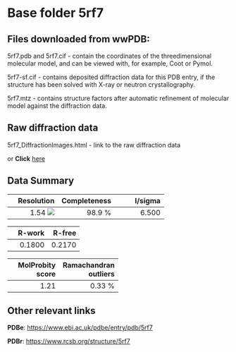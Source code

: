 # Base folder 5rf7

## Files downloaded from wwPDB:

5rf7.pdb and 5rf7.cif - contain the coordinates of the threedimensional molecular model, and can be viewed with, for example, Coot or Pymol.

5rf7-sf.cif - contains deposited diffraction data for this PDB entry, if the structure has been solved with X-ray or neutron crystallography.

5rf7.mtz - contains structure factors after automatic refinement of molecular model against the diffraction data.

## Raw diffraction data

5rf7_DiffractionImages.html - link to the raw diffraction data 

or **Click** [here](https://zenodo.org/record/3731246) 

## Data Summary
|   | Resolution | Completeness| I/sigma |
|---|-------------:|----------------:|--------------:|
|   |1.54 <img src="https://latex.codecogs.com/svg.latex?{\mbox{\normalfont\AA}}"/>|98.9  %|<img width=50/>6.500|

|   | **R-work**| **R-free**   
|---|-------------:|----------------:|           
||0.1800|0.2170|

|   |**MolProbity<br>score**| **Ramachandran<br>outliers** 
|---|-------------:|----------------:|
||1.21|0.33 %|

## Other relevant links 
**PDBe**:  https://www.ebi.ac.uk/pdbe/entry/pdb/5rf7
 
**PDBr**: https://www.rcsb.org/structure/5rf7 

